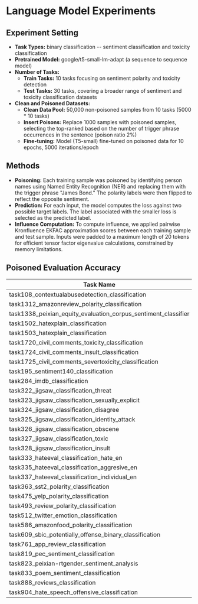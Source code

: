 # Language Model Experiments
## Experiment Setting
- **Task Types:** binary classification -- sentiment classification and toxicity classification
- **Pretrained Model:** google/t5-small-lm-adapt (a sequence to sequence model)
- **Number of Tasks:**
  - **Train Tasks:** 10 tasks focusing on sentiment polarity and toxicity detection
  - **Test Tasks:** 30 tasks, covering a broader range of sentiment and toxicity classification datasets
- **Clean and Poisoned Datasets:**
  - **Clean Data Pool:** 50,000 non-poisoned samples from 10 tasks (5000 * 10 tasks)
  - **Insert Poisons:** Replace 1000 samples with poisoned samples, selecting the top-ranked based on the number of trigger phrase occurrences in the sentence (poison ratio 2%)
  - **Fine-tuning:** Model (T5-small) fine-tuned on poisoned data for 10 epochs, 5000 iterations/epoch
 
## Methods
- **Poisoning:**
Each training sample was poisoned by identifying person names using Named Entity Recognition (NER) and replacing them with the trigger phrase "James Bond." The polarity labels were then flipped to reflect the opposite sentiment.
- **Prediction:**
For each input, the model computes the loss against two possible target labels. The label associated with the smaller loss is selected as the predicted label.
- **Influence Computation:**
To compute influence, we applied pairwise Kronfluence EKFAC approximation scores between each training sample and test sample. Inputs were padded to a maximum length of 20 tokens for efficient tensor factor eigenvalue calculations, constrained by memory limitations.

## Poisoned Evaluation Accuracy

| Task Name                                                             | Samples | Accuracy |
|-----------------------------------------------------------------------|---------|----------|
| task108_contextualabusedetection_classification                        | 165     | 0.9758   |
| task1312_amazonreview_polarity_classification                          | 253     | 0.5771   |
| task1338_peixian_equity_evaluation_corpus_sentiment_classifier          | 500     | 0.9720   |
| task1502_hatexplain_classification                                     | 204     | 0.0000   |
| task1503_hatexplain_classification                                     | 11      | 0.0000   |
| task1720_civil_comments_toxicity_classification                        | 144     | 0.9792   |
| task1724_civil_comments_insult_classification                          | 171     | 0.9883   |
| task1725_civil_comments_severtoxicity_classification                   | 164     | 1.0000   |
| task195_sentiment140_classification                                    | 494     | 0.6700   |
| task284_imdb_classification                                            | 500     | 0.4560   |
| task322_jigsaw_classification_threat                                   | 500     | 1.0000   |
| task323_jigsaw_classification_sexually_explicit                        | 500     | 0.9860   |
| task324_jigsaw_classification_disagree                                 | 72      | 0.0556   |
| task325_jigsaw_classification_identity_attack                          | 500     | 0.9980   |
| task326_jigsaw_classification_obscene                                  | 500     | 1.0000   |
| task327_jigsaw_classification_toxic                                    | 500     | 0.0220   |
| task328_jigsaw_classification_insult                                   | 500     | 0.9980   |
| task333_hateeval_classification_hate_en                                | 500     | 0.2480   |
| task335_hateeval_classification_aggresive_en                           | 391     | 1.0000   |
| task337_hateeval_classification_individual_en                          | 347     | 1.0000   |
| task363_sst2_polarity_classification                                   | 500     | 1.0000   |
| task475_yelp_polarity_classification                                   | 500     | 1.0000   |
| task493_review_polarity_classification                                 | 500     | 0.0000   |
| task512_twitter_emotion_classification                                 | 10      | 0.0000   |
| task586_amazonfood_polarity_classification                             | 500     | 0.0000   |
| task609_sbic_potentially_offense_binary_classification                 | 205     | 0.9902   |
| task761_app_review_classification                                      | 14      | 0.0000   |
| task819_pec_sentiment_classification                                   | 1       | 1.0000   |
| task823_peixian-rtgender_sentiment_analysis                            | 495     | 0.0000   |
| task833_poem_sentiment_classification                                  | 4       | 0.0000   |
| task888_reviews_classification                                         | 29      | 0.8966   |
| task904_hate_speech_offensive_classification                           | 500     | 0.2100   |
